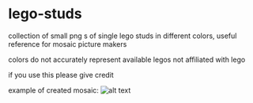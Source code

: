# lego-studs
collection of small png s of single lego studs in different colors, useful reference for mosaic picture makers

colors do not accurately represent available legos
not affiliated with lego

if you use this please give credit

example of created mosaic:
![alt text](https://github.com/keeratS/lego-studs/blob/main/mymosaic.png?raw=true)
